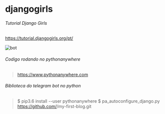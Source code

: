 # djangogirls

###### Tutorial Django Girls
https://tutorial.djangogirls.org/pt/

![bot](https://tutorial.djangogirls.org/pt/images/application.png)

###### Codigo rodando no pythonanywhere
> https://www.pythonanywhere.com

###### Biblioteca do telegram bot no python
>  $ pip3.6 install --user pythonanywhere
>  $ pa_autoconfigure_django.py https://github.com/<your-github-username>/my-first-blog.git
